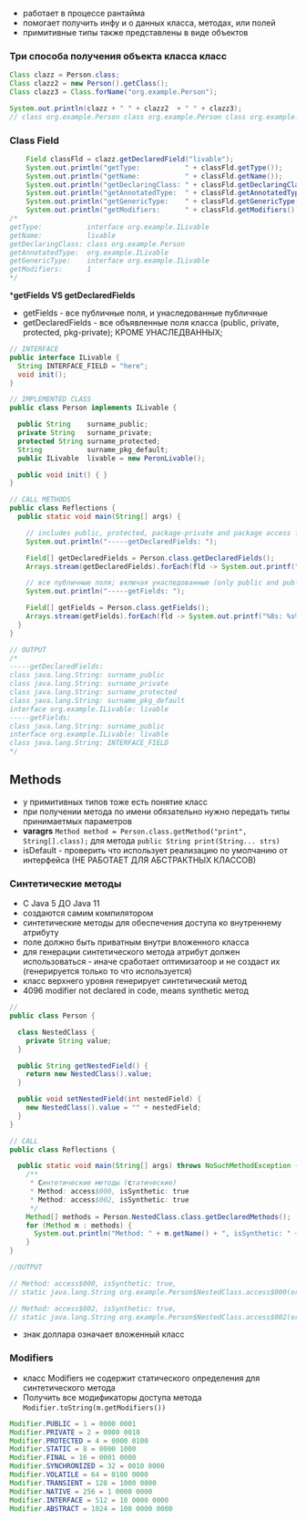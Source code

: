 - работает в процессе рантайма
- помогает получить инфу и о данных класса, методах, или полей
- примитивные типы также представлены в виде объектов

### Три способа получения объекта класса класс
```Java
Class clazz = Person.class;
Class clazz2 = new Person().getClass();
Class clazz3 = Class.forName("org.example.Person");

System.out.println(clazz + " " + clazz2  + " " + clazz3);
// class org.example.Person class org.example.Person class org.example.Person
```
### Class Field
```Java
    Field classFld = clazz.getDeclaredField("livable");
    System.out.println("getType:           " + classFld.getType());
    System.out.println("getName:           " + classFld.getName());
    System.out.println("getDeclaringClass: " + classFld.getDeclaringClass());
    System.out.println("getAnnotatedType:  " + classFld.getAnnotatedType());
    System.out.println("getGenericType:    " + classFld.getGenericType());
    System.out.println("getModifiers:      " + classFld.getModifiers());
/*
getType:           interface org.example.ILivable
getName:           livable
getDeclaringClass: class org.example.Person
getAnnotatedType:  org.example.ILivable
getGenericType:    interface org.example.ILivable
getModifiers:      1
*/
```
***getFields VS getDeclaredFields**
- getFields - все публичные поля, и унаследованные публичные
- getDeclaredFields - все объявленные поля класса (public, private, protected, pkg-private); КРОМЕ УНАСЛЕДВАННЫХ;
```Java
// INTERFACE
public interface ILivable {
  String INTERFACE_FIELD = "here";
  void init();
}

// IMPLEMENTED CLASS
public class Person implements ILivable {

  public String    surname_public;
  private String   surname_private;
  protected String surname_protected;
  String           surname_pkg_default;
  public ILivable  livable = new PeronLivable();

  public void init() { }
}

// CALL METHODS
public class Reflections {
  public static void main(String[] args) {

    // includes public, protected, package-private and package access fields, EXCLUDED inherited
    System.out.println("-----getDeclaredFields: ");

    Field[] getDeclaredFields = Person.class.getDeclaredFields();
    Arrays.stream(getDeclaredFields).forEach(fld -> System.out.printf("%8s: %s%n", fld.getType(), fld.getName()));

    // все публичные поля; включая унаследованные (only public and public inherited)
    System.out.println("-----getFields: ");

    Field[] getFields = Person.class.getFields();
    Arrays.stream(getFields).forEach(fld -> System.out.printf("%8s: %s%n", fld.getType(), fld.getName()));
  }
}

// OUTPUT
/*
-----getDeclaredFields: 
class java.lang.String: surname_public
class java.lang.String: surname_private
class java.lang.String: surname_protected
class java.lang.String: surname_pkg_default
interface org.example.ILivable: livable
-----getFields: 
class java.lang.String: surname_public
interface org.example.ILivable: livable
class java.lang.String: INTERFACE_FIELD
*/
```

## Methods
- у примитивных типов тоже есть понятие класс
- при получении метода по имени обязательно нужно передать типы принимаетмых параметров
- **varagrs** `Method method = Person.class.getMethod("print", String[].class);` для метода `public String print(String... strs)`
- isDefault - проверить что использует реализацию по умолчанию от интерфейса (НЕ РАБОТАЕТ ДЛЯ АБСТРАКТНЫХ КЛАССОВ)

### Cинтетические методы 
- С Java 5 ДО Java 11
- создаются самим компилятором
- синтетические методы для обеспечения доступа ко внутреннему атрибуту
- поле должно быть приватным внутри вложенного класса
- для генерации синтетического метода атрибут должен использоваться - иначе сработает оптимизатоор и не создаст их (генерируется только то что используется)
- класс верхнего уровня генерирует синтетический метод
- 4096 modifier not declared in code, means synthetic метод
```Java
// 
public class Person {

  class NestedClass {
    private String value;
  }

  public String getNestedField() {
    return new NestedClass().value;
  }

  public void setNestedField(int nestedField) {
    new NestedClass().value = "" + nestedField;
  }
}

// CALL
public class Reflections {

  public static void main(String[] args) throws NoSuchMethodException {
    /**
     * Cинтетические методы (cтатические)
     * Method: access$000, isSynthetic: true
     * Method: access$002, isSynthetic: true
     */
    Method[] methods = Person.NestedClass.class.getDeclaredMethods();  
    for (Method m : methods) {
      System.out.println("Method: " + m.getName() + ", isSynthetic: " + m.isSynthetic() + ", \n" + m.toGenericString());
    }
}

//OUTPUT

// Method: access$000, isSynthetic: true,
// static java.lang.String org.example.Person$NestedClass.access$000(org.example.Person$NestedClass)

// Method: access$002, isSynthetic: true,
// static java.lang.String org.example.Person$NestedClass.access$002(org.example.Person$NestedClass,java.lang.String)
```
- знак доллара означает вложенный класс

### Modifiers
- класс Modifiers не содержит статического определения для синтетического метода
- Получить все модификаторы доступа метода `Modifier.toString(m.getModifiers())`
```Java
Modifier.PUBLIC = 1 = 0000 0001
Modifier.PRIVATE = 2 = 0000 0010
Modifier.PROTECTED = 4 = 0000 0100
Modifier.STATIC = 8 = 0000 1000
Modifier.FINAL = 16 = 0001 0000
Modifier.SYNCHRONIZED = 32 = 0010 0000
Modifier.VOLATILE = 64 = 0100 0000
Modifier.TRANSIENT = 128 = 1000 0000
Modifier.NATIVE = 256 = 1 0000 0000
Modifier.INTERFACE = 512 = 10 0000 0000
Modifier.ABSTRACT = 1024 = 100 0000 0000
```

